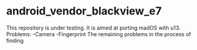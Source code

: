 # android_vendor_blackview_e7
This repository is under testing. It is aimed at porting madOS with u13.
Problems:
-Camera
-Fingerprint
The remaining problems in the process of finding
